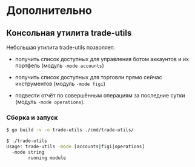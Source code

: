 # Дополнительно

## Консольная утилита trade-utils

Небольшая утилита trade-utils позволяет:

- получить список доступных для управления ботом
аккаунтов и их портфель (модуль `-mode accounts`)

- получить список доступных для торговли прямо сейчас 
инструментов (модуль `-mode figi`)

- подвести отчёт по совершённым операциям за последние 
сутки (модуль `-mode operations`).

### Сборка и запуск

```bash
$ go build -v -o trade-utils ./cmd/trade-utils/

$ ./trade-utils 
Usage: trade-utils -mode [accounts|figi|operations]
  -mode string
        running module
```
